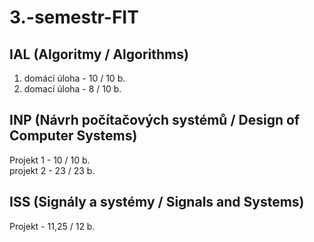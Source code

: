 # 3.-semestr-FIT

## IAL (Algoritmy / Algorithms)
1. domácí úloha - 10 / 10 b.<br>
2. domací úloha - 8 / 10 b.

## INP (Návrh počítačových systémů / Design of Computer Systems)
Projekt 1 - 10 / 10 b.<br>
projekt 2 - 23 / 23 b.<br>

## ISS (Signály a systémy / Signals and Systems)
Projekt - 11,25 / 12 b.
